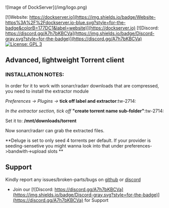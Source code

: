 <br />
![Image of DockServer](/img/logo.png)

[![Website: https://dockserver.io](https://img.shields.io/badge/Website-https%3A%2F%2Fdockserver.io-blue.svg?style=for-the-badge&colorB=177DC1&label=website)](https://dockserver.io)
[![Discord: https://discord.gg/A7h7bKBCVa](https://img.shields.io/badge/Discord-gray.svg?style=for-the-badge)](https://discord.gg/A7h7bKBCVa)
[![License: GPL 3](https://img.shields.io/badge/License-GPL%203-blue.svg?style=for-the-badge&colorB=177DC1&label=license)](LICENSE)

## Advanced, lightweight Torrent client

### INSTALLATION NOTES: 

 In order for it to work with sonarr/radarr downloads that are compressed, you need to install the extractor module

*Preferences -> Plugins ->* **tick off label and extractor**:tw-2714:

*In the extractor section, tick off* **"create torrent name sub-folder"**:tw-2714:

Set it to: **/mnt/downloads/torrent**

Now sonarr/radarr can grab the extracted files. 

**Deluge is set to only seed 4 torrents per default. If your provider is seeding-sensetive you might wanna look into that under preferences->bandwith->upload slots **
</details>

## Support

Kindly report any issues/broken-parts/bugs on [github](https://github.com/dockserver/dockserver/issues) or [discord](https://discord.gg/A7h7bKBCVa)

* Join our [![Discord: https://discord.gg/A7h7bKBCVa](https://img.shields.io/badge/Discord-gray.svg?style=for-the-badge)](https://discord.gg/A7h7bKBCVa) for Support
